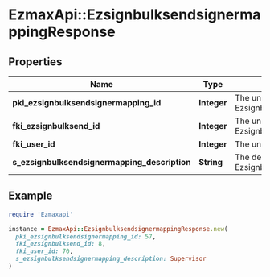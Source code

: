 # EzmaxApi::EzsignbulksendsignermappingResponse

## Properties

| Name | Type | Description | Notes |
| ---- | ---- | ----------- | ----- |
| **pki_ezsignbulksendsignermapping_id** | **Integer** | The unique ID of the Ezsignbulksendsignermapping |  |
| **fki_ezsignbulksend_id** | **Integer** | The unique ID of the Ezsignbulksend |  |
| **fki_user_id** | **Integer** | The unique ID of the User | [optional] |
| **s_ezsignbulksendsignermapping_description** | **String** | The description of the Ezsignbulksendsignermapping |  |

## Example

```ruby
require 'Ezmaxapi'

instance = EzmaxApi::EzsignbulksendsignermappingResponse.new(
  pki_ezsignbulksendsignermapping_id: 57,
  fki_ezsignbulksend_id: 8,
  fki_user_id: 70,
  s_ezsignbulksendsignermapping_description: Supervisor
)
```

